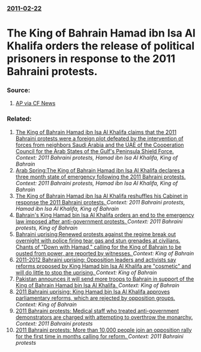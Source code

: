 ### [2011-02-22](/news/2011/02/22/index.md)

# The King of Bahrain Hamad ibn Isa Al Khalifa orders the release of political prisoners in response to the 2011 Bahraini protests. 




### Source:

1. [AP via CF News](http://www.cfnews13.com/article/news/ap/february/210609/Bahrain-king-orders-release-of-political-prisoners)

### Related:

1. [The King of Bahrain Hamad ibn Isa Al Khalifa claims that the 2011 Bahraini protests were a foreign plot defeated by the intervention of forces from neighbors Saudi Arabia and the UAE of the Cooperation Council for the Arab States of the Gulf's Peninsula Shield Force. ](/news/2011/03/21/the-king-of-bahrain-hamad-ibn-isa-al-khalifa-claims-that-the-2011-bahraini-protests-were-a-foreign-plot-defeated-by-the-intervention-of-forc.md) _Context: 2011 Bahraini protests, Hamad ibn Isa Al Khalifa, King of Bahrain_
2. [Arab Spring:The King of Bahrain Hamad ibn Isa Al Khalifa declares a three month state of emergency following the 2011 Bahraini protests. ](/news/2011/03/15/arab-spring-pthe-king-of-bahrain-hamad-ibn-isa-al-khalifa-declares-a-three-month-state-of-emergency-following-the-2011-bahraini-protests.md) _Context: 2011 Bahraini protests, Hamad ibn Isa Al Khalifa, King of Bahrain_
3. [The King of Bahrain Hamad ibn Isa Al Khalifa reshuffles his Cabinet in response the 2011 Bahraini protests. ](/news/2011/02/26/the-king-of-bahrain-hamad-ibn-isa-al-khalifa-reshuffles-his-cabinet-in-response-the-2011-bahraini-protests.md) _Context: 2011 Bahraini protests, Hamad ibn Isa Al Khalifa, King of Bahrain_
4. [Bahrain's King Hamad bin Isa Al Khalifa orders an end to the emergency law imposed after anti-government protests. ](/news/2011/05/8/bahrain-s-king-hamad-bin-isa-al-khalifa-orders-an-end-to-the-emergency-law-imposed-after-anti-government-protests.md) _Context: 2011 Bahraini protests, King of Bahrain_
5. [Bahraini uprising:Renewed protests against the regime break out overnight with police firing tear gas and stun grenades at civilians. Chants of "Down with Hamad," calling for the King of Bahrain to be ousted from power, are reported by witnesses. ](/news/2012/04/22/bahraini-uprising-prenewed-protests-against-the-regime-break-out-overnight-with-police-firing-tear-gas-and-stun-grenades-at-civilians-chant.md) _Context: King of Bahrain_
6. [2011-2012 Bahraini uprising: Opposition leaders and activists say reforms proposed by King Hamad bin Isa Al Khalifa are "cosmetic" and will do little to stop the uprising. ](/news/2012/01/15/2011a2012-bahraini-uprising-opposition-leaders-and-activists-say-reforms-proposed-by-king-hamad-bin-isa-al-khalifa-are-cosmetic-and-wil.md) _Context: King of Bahrain_
7. [Pakistan announces it will send more troops to Bahrain in support of the King of Bahrain Hamad bin Isa Al Khalifa. ](/news/2011/08/22/pakistan-announces-it-will-send-more-troops-to-bahrain-in-support-of-the-king-of-bahrain-hamad-bin-isa-al-khalifa.md) _Context: King of Bahrain_
8. [2011 Bahraini uprising: King Hamad bin Isa Al Khalifa approves parliamentary reforms, which are rejected by opposition groups. ](/news/2011/07/29/2011-bahraini-uprising-king-hamad-bin-isa-al-khalifa-approves-parliamentary-reforms-which-are-rejected-by-opposition-groups.md) _Context: King of Bahrain_
9. [2011 Bahraini protests: Medical staff who treated anti-government demonstrators are charged with attempting to overthrow the monarchy. ](/news/2011/06/6/2011-bahraini-protests-medical-staff-who-treated-anti-government-demonstrators-are-charged-with-attempting-to-overthrow-the-monarchy.md) _Context: 2011 Bahraini protests_
10. [2011 Bahraini protests: More than 10,000 people join an opposition rally for the first time in months calling for reform. ](/news/2011/06/11/2011-bahraini-protests-more-than-10-000-people-join-an-opposition-rally-for-the-first-time-in-months-calling-for-reform.md) _Context: 2011 Bahraini protests_
